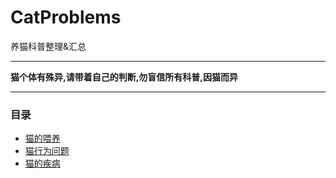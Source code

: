 # CatProblems
养猫科普整理&汇总

*************
__猫个体有殊异,请带着自己的判断,勿盲信所有科普,因猫而异__
*************
### 目录
- [猫的喂养](https://github.com/GinirohikoCha/CatProblems/blob/master/%E7%8C%AB%E7%9A%84%E5%96%82%E5%85%BB/README.md)
- [猫行为问题](https://github.com/GinirohikoCha/CatProblems/blob/master/%E7%8C%AB%E7%9A%84%E8%A1%8C%E4%B8%BA%E9%97%AE%E9%A2%98/README.md)
- [猫的疾病](https://github.com/GinirohikoCha/CatProblems/blob/master/%E7%8C%AB%E7%9A%84%E7%96%BE%E7%97%85/README.md)